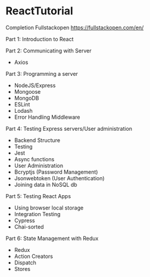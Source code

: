 # ReactTutorial
Completion Fullstackopen
https://fullstackopen.com/en/

Part 1: Introduction to React

Part 2: Communicating with Server
 - Axios

Part 3: Programming a server
 - NodeJS/Express
 - Mongoose
 - MongoDB
 - ESLint
 - Lodash
 - Error Handling Middleware

Part 4: Testing Express servers/User administration
 - Backend Structure
 - Testing
  - Jest
  - Async functions
 - User Administration
  - Bcryptjs (Password Management)
  - Jsonwebtoken (User Authentication) 
 - Joining data in NoSQL db

Part 5: Testing React Apps
 - Using browser local storage
 - Integration Testing
 - Cypress
 - Chai-sorted

Part 6: State Management with Redux
 - Redux
  - Action Creators
  - Dispatch
  - Stores
	
 
 
  

